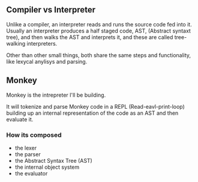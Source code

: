 ## Compiler vs Interpreter

Unlike a compiler, an interpreter reads and runs the source code fed into it.
Usually an interpreter produces a half staged code, AST, (Abstract syntaxt tree), and then walks the AST and interprets it,
and these are called tree-walking interpreters.

Other than other small things, both share the same steps and functionality, like lexycal anylisys and parsing.

## Monkey

Monkey is the intrepreter I'll be building.

It will tokenize and parse Monkey code in a REPL (Read-eavl-print-loop) building up an internal representation of the code
as an AST and then evaluate it.

### How its composed

- the lexer
- the parser
- the Abstract Syntax Tree (AST)
- the internal object system
- the evaluator